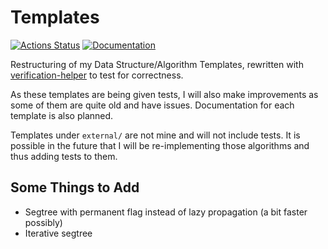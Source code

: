 # Templates

[![Actions Status](https://github.com/plasmatic1/templates/workflows/verify/badge.svg)](https://github.com/plasmatic1/templates/actions)
[![Documentation](https://img.shields.io/static/v1?label=GitHub+Pages&message=+&color=brightgreen&logo=github)](https://plasmatic1.github.io/templates/)

Restructuring of my Data Structure/Algorithm Templates, rewritten with [verification-helper](https://github.com/online-judge-tools/verification-helper) to test for correctness.

As these templates are being given tests, I will also make improvements as some of them are quite old and have issues.  Documentation for each template is also planned.

Templates under `external/` are not mine and will not include tests.  It is possible in the future that I will be re-implementing those algorithms and thus adding tests to them.

## Some Things to Add

- Segtree with permanent flag instead of lazy propagation (a bit faster possibly)
- Iterative segtree